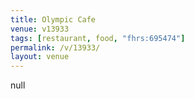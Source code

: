 ```yaml
---
title: Olympic Cafe
venue: v13933
tags: [restaurant, food, "fhrs:695474"]
permalink: /v/13933/
layout: venue
---
```

null
